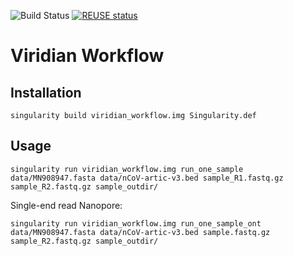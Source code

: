 ![Build Status](https://github.com/iqbal-lab-org/viridian_workflow/actions/workflows/build.yaml/badge.svg)
[![REUSE status](https://api.reuse.software/badge/github.com/iqbal-lab-org/viridian_workflow)](https://api.reuse.software/info/github.com/iqbal-lab-org/viridian_workflow)
 
# Viridian Workflow

## Installation

```
singularity build viridian_workflow.img Singularity.def
```

## Usage

```
singularity run viridian_workflow.img run_one_sample data/MN908947.fasta data/nCoV-artic-v3.bed sample_R1.fastq.gz sample_R2.fastq.gz sample_outdir/
```

Single-end read Nanopore:

```
singularity run viridian_workflow.img run_one_sample_ont data/MN908947.fasta data/nCoV-artic-v3.bed sample.fastq.gz sample_R2.fastq.gz sample_outdir/
```


